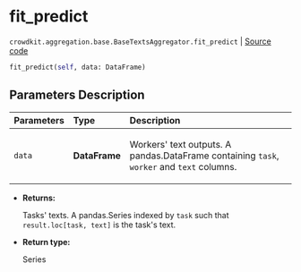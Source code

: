 # fit_predict
`crowdkit.aggregation.base.BaseTextsAggregator.fit_predict` | [Source code](https://github.com/Toloka/crowd-kit/blob/v1.1.0/crowdkit/aggregation/base/__init__.py#L135)

```python
fit_predict(self, data: DataFrame)
```

## Parameters Description

| Parameters | Type | Description |
| :----------| :----| :-----------|
`data`|**DataFrame**|<p>Workers&#x27; text outputs. A pandas.DataFrame containing `task`, `worker` and `text` columns.</p>

* **Returns:**

  Tasks' texts.
A pandas.Series indexed by `task` such that `result.loc[task, text]`
is the task's text.

* **Return type:**

  Series
